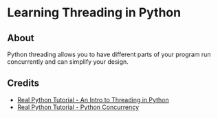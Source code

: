 # Learning Threading in Python

## About

Python threading allows you to have different parts of your program run concurrently
and can simplify your design.

## Credits

- [Real Python Tutorial - An Intro to Threading in Python](https://realpython.com/intro-to-python-threading/#using-a-threadpoolexecutor)
- [Real Python Tutorial - Python Concurrency](https://realpython.com/python-concurrency/)














